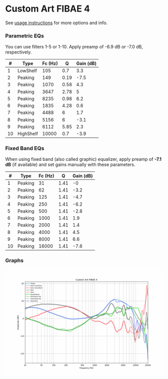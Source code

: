 # Custom Art FIBAE 4
See [usage instructions](https://github.com/jaakkopasanen/AutoEq#usage) for more options and info.

### Parametric EQs
You can use filters 1-5 or 1-10. Apply preamp of -6.9 dB or -7.0 dB, respectively.

|   # | Type      |   Fc (Hz) |    Q |   Gain (dB) |
|-----|-----------|-----------|------|-------------|
|   1 | LowShelf  |       105 | 0.7  |         3.3 |
|   2 | Peaking   |       149 | 0.19 |        -7.5 |
|   3 | Peaking   |      1070 | 0.58 |         4.3 |
|   4 | Peaking   |      3647 | 2.78 |         5   |
|   5 | Peaking   |      8235 | 0.98 |         6.2 |
|   6 | Peaking   |      1835 | 4.28 |         0.6 |
|   7 | Peaking   |      4488 | 6    |         1.7 |
|   8 | Peaking   |      5156 | 6    |        -3.1 |
|   9 | Peaking   |      6112 | 5.85 |         2.3 |
|  10 | HighShelf |     10000 | 0.7  |        -3.9 |

### Fixed Band EQs
When using fixed band (also called graphic) equalizer, apply preamp of **-7.1 dB** (if available) and set gains manually with these parameters.

|   # | Type    |   Fc (Hz) |    Q |   Gain (dB) |
|-----|---------|-----------|------|-------------|
|   1 | Peaking |        31 | 1.41 |        -0   |
|   2 | Peaking |        62 | 1.41 |        -3.2 |
|   3 | Peaking |       125 | 1.41 |        -4.7 |
|   4 | Peaking |       250 | 1.41 |        -6.2 |
|   5 | Peaking |       500 | 1.41 |        -2.8 |
|   6 | Peaking |      1000 | 1.41 |         1.9 |
|   7 | Peaking |      2000 | 1.41 |         1.4 |
|   8 | Peaking |      4000 | 1.41 |         4.5 |
|   9 | Peaking |      8000 | 1.41 |         6.6 |
|  10 | Peaking |     16000 | 1.41 |        -7.6 |

### Graphs
![](./Custom%20Art%20FIBAE%204.png)
